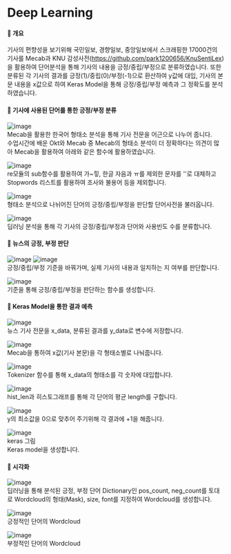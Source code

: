 # Deep Learning



 #### :white_square_button: 개요
 기사의 편향성을 보기위해 국민일보, 경향일보, 중앙일보에서 스크래핑한 17000건의 기사를 Mecab과 KNU 감성사전(https://github.com/park1200656/KnuSentiLex)을 활용하여 단어분석을 통해 기사의 내용을 긍정/중립/부정으로 분류하였습니다. 또한 분류된 각 기사의 결과를 긍정(1)/중립(0)/부정(-1)으로 환산하여 y값에 대입, 기사의 본문 내용을 x값으로 하여 Keras Model을 통해 긍정/중립/부정 예측과 그 정확도를 분석하였습니다. 


#### :white_square_button: 기사에 사용된 단어를 통한 긍정/부정 분류​

![image](https://user-images.githubusercontent.com/85272350/130069716-82533f59-75d8-495e-bb19-cdb65b4131fa.png)
<br> Mecab을 활용한 한국어 형태소 분석을 통해 기사 전문을 어근으로 나누어 줍니다.
<br> 수업시간에 배운 Okt와 Mecab 중 Mecab의 형태소 분석이 더 정확하다는 의견이 많아 Mecab을 활용하여 아래와 같은 함수에 활용하였습니다.

![image](https://user-images.githubusercontent.com/85272350/130070986-54d18e8a-8513-4992-ad15-316a670009a3.png)
<br>re모듈의 sub함수를 활용하여 가~힣, 한글 자음과 ㅠ를 제외한 문자를 ''로 대체하고 Stopwords 리스트를 활용하여 조사와 불용어 등을 제외합니다.

![image](https://user-images.githubusercontent.com/85272350/130144815-5f9bd874-e4e5-4445-8cc0-06beb126e01c.png)
<br>형태소 분석으로 나뉘어진 단어의 긍정/중립/부정을 판단할 단어사전을 불러옵니다.

![image](https://user-images.githubusercontent.com/85272350/130142840-d97d7c34-5ce5-4471-b51f-eece0a07ef4e.png)
<br>딥러닝 분석을 통해 각 기사의 긍정/중립/부정과 단어와 사용빈도 수를 분류합니다.

#### :white_square_button: 뉴스의 긍정, 부정 판단

![image](https://user-images.githubusercontent.com/85272350/130144229-5ae4cdf1-9a29-47c7-8938-1cdf91b40c6c.png)
![image](https://user-images.githubusercontent.com/85272350/130144267-c87b0583-80ea-48fd-8e9e-51242425eb50.png)
<br>긍정/중립/부정 기준을 바꿔가며, 실제 기사의 내용과 일치하는 지 여부를 판단합니다. 

![image](https://user-images.githubusercontent.com/85272350/130143238-2fb15da3-3225-419f-8feb-85fb96b1c935.png)
<br> 기준을 통해 긍정/중립/부정을 판단하는 함수를 생성합니다.


#### :white_square_button: Keras Model을 통한 결과 예측

![image](https://user-images.githubusercontent.com/85272350/130069275-1b0b564d-8c7e-47a0-a705-3a1bb00368a6.png)
<br>뉴스 기사 전문을 x_data, 분류된 결과를 y_data로 변수에 저장합니다.

![image](https://user-images.githubusercontent.com/85272350/130070412-85d33fa3-e818-46f5-b2ce-fcb90dc3b8f9.png)
<br>Mecab을 통하여 x값(기사 본문)을 각 형태소별로 나눠줍니다.

![image](https://user-images.githubusercontent.com/85272350/130077305-1b97cd08-4e6a-4c88-9953-2030a6b032be.png)
<br>Tokenizer 함수를 통해 x_data의 형태소를 각 숫자에 대입합니다.

![image](https://user-images.githubusercontent.com/85272350/130077587-d3fbcc2f-f7f5-42b0-aa69-029d94abc56f.png)
<br>hist_len과 히스토그래프를 통해 각 단어의 평균 length를 구합니다.

![image](https://user-images.githubusercontent.com/85272350/130078573-2435e53b-0af1-4dac-a460-05485ce884b4.png)
<br>y의 최소값을 0으로 맞추어 주기위해 각 결과에 +1을 해줍니다.

![image](https://user-images.githubusercontent.com/85272350/130078799-c9992f00-434d-46d5-a417-6eec52bd1f34.png)
<br>keras 그림
<br>Keras model을 생성합니다.

#### :white_square_button: 시각화

![image](https://user-images.githubusercontent.com/85272350/130075714-30c676f3-3cf6-49fa-a367-a2a7412f23f0.png)
<br> 딥러닝을 통해 분석된 긍정, 부정 단어 Dictionary인 pos_count, neg_count를 토대로 Wordcloud의 형태(Mask), size, font를 지정하여 Wordcloud를 생성합니다.

![image](https://user-images.githubusercontent.com/85272350/130075829-bdc251fb-0eb2-40a2-abe8-554df5941b99.png)
<br> 긍정적인 단어의 Wordcloud

![image](https://user-images.githubusercontent.com/85272350/130076468-7952e11c-211e-4c86-ab00-df3ff71bce4f.png)
<br> 부정적인 단어의 Wordcloud

